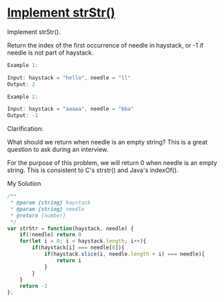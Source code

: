 # [Implement strStr()](https://leetcode.com/problems/implement-strstr/description/)

Implement strStr().

Return the index of the first occurrence of needle in haystack, or -1 if needle is not part of haystack.

```js
Example 1:

Input: haystack = "hello", needle = "ll"
Output: 2
```
```js
Example 2:

Input: haystack = "aaaaa", needle = "bba"
Output: -1
```

Clarification:

What should we return when needle is an empty string? This is a great question to ask during an interview.

For the purpose of this problem, we will return 0 when needle is an empty string. This is consistent to C's strstr() and Java's indexOf().

My Solution
```js
/**
 * @param {string} haystack
 * @param {string} needle
 * @return {number}
 */
var strStr = function(haystack, needle) {
    if(!needle) return 0
    for(let i = 0; i < haystack.length; i++){
        if(haystack[i] === needle[0]){
            if(haystack.slice(i, needle.length + i) === needle){
                return i
            }
        }
    }
    return -1
};
```
